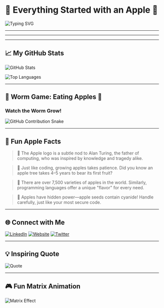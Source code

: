 # 🍏 Everything Started with an Apple 🍏

![Typing SVG](https://readme-typing-svg.herokuapp.com?font=Fira+Code&duration=2000&pause=500&color=00FF00&center=true&vCenter=true&width=435&lines=Welcome+to+My+Profile;Ethical+Hacker+and+Apple+Lover;Coding+Wizard+in+Progress)

---

---

---

## 📈 My GitHub Stats

![GitHub Stats](https://github-readme-stats.vercel.app/api?username=YourUsername&show_icons=true&theme=radical)

![Top Languages](https://github-readme-stats.vercel.app/api/top-langs/?username=YourUsername&layout=compact&theme=radical)

---

## 🐛 Worm Game: Eating Apples 🍎

### Watch the Worm Grow!
![GitHub Contribution Snake](https://github.com/YourUsername/YourUsername/blob/output/github-contribution-grid-snake.svg)

---

## 🍏 Fun Apple Facts

> 🍎 The Apple logo is a subtle nod to Alan Turing, the father of computing, who was inspired by knowledge and tragedy alike.

> 🍏 Just like coding, growing apples takes patience. Did you know an apple tree takes 4–5 years to bear its first fruit?

> 🍎 There are over 7,500 varieties of apples in the world. Similarly, programming languages offer a unique "flavor" for every need.

> 🍏 Apples have hidden power—apple seeds contain cyanide! Handle carefully, just like your most secure code.

---

## 🌐 Connect with Me

[![LinkedIn](https://img.shields.io/badge/LinkedIn-0077B5?style=for-the-badge&logo=linkedin&logoColor=white)](https://www.linkedin.com/in/YourProfile)
[![Website](https://img.shields.io/badge/Website-FF7139?style=for-the-badge&logo=firefox&logoColor=white)](https://www.yourwebsite.com)
[![Twitter](https://img.shields.io/badge/Twitter-1DA1F2?style=for-the-badge&logo=twitter&logoColor=white)](https://twitter.com/YourTwitter)

---

## 💡 Inspiring Quote

![Quote](https://github-readme-quotes.herokuapp.com/quote?theme=dark)

---

## 🎮 Fun Matrix Animation

![Matrix Effect](https://media.giphy.com/media/1oF1KAEYvmXBMo6uTS/giphy.gif)
